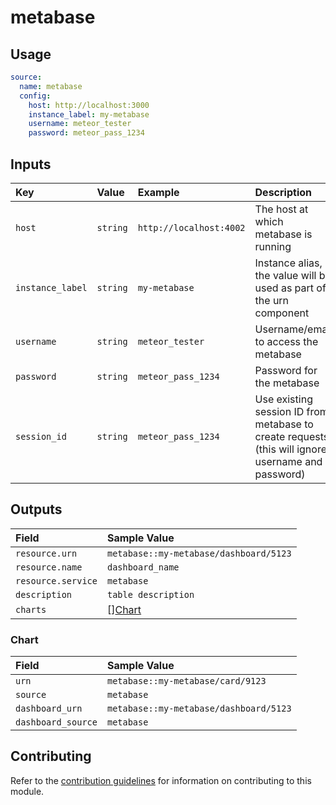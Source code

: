 # metabase

## Usage

```yaml
source:
  name: metabase
  config:
    host: http://localhost:3000
    instance_label: my-metabase
    username: meteor_tester
    password: meteor_pass_1234
```

## Inputs

| Key | Value | Example | Description |    |
| :-- | :---- | :------ | :---------- | :- |
| `host` | `string` | `http://localhost:4002` | The host at which metabase is running | *required* |
| `instance_label` | `string` | `my-metabase` | Instance alias, the value will be used as part of the urn component | *required* |
| `username` | `string` | `meteor_tester` | Username/email to access the metabase| *optional* |
| `password` | `string` | `meteor_pass_1234` | Password for the metabase | *optional* |
| `session_id` | `string` | `meteor_pass_1234` | Use existing session ID from metabase to create requests. (this will ignore username and password) | *optional* |

## Outputs

| Field | Sample Value |
| :---- | :---- |
| `resource.urn` | `metabase::my-metabase/dashboard/5123` |
| `resource.name` | `dashboard_name` |
| `resource.service` | `metabase` |
| `description` | `table description` |
| `charts` | [][Chart](#chart) |

### Chart

| Field | Sample Value |
| :---- | :---- |
| `urn` | `metabase::my-metabase/card/9123` |
| `source` | `metabase` |
| `dashboard_urn` | `metabase::my-metabase/dashboard/5123` |
| `dashboard_source` | `metabase` |

## Contributing

Refer to the [contribution guidelines](../../../docs/docs/contribute/guide.md#adding-a-new-extractor) for information on contributing to this module.
